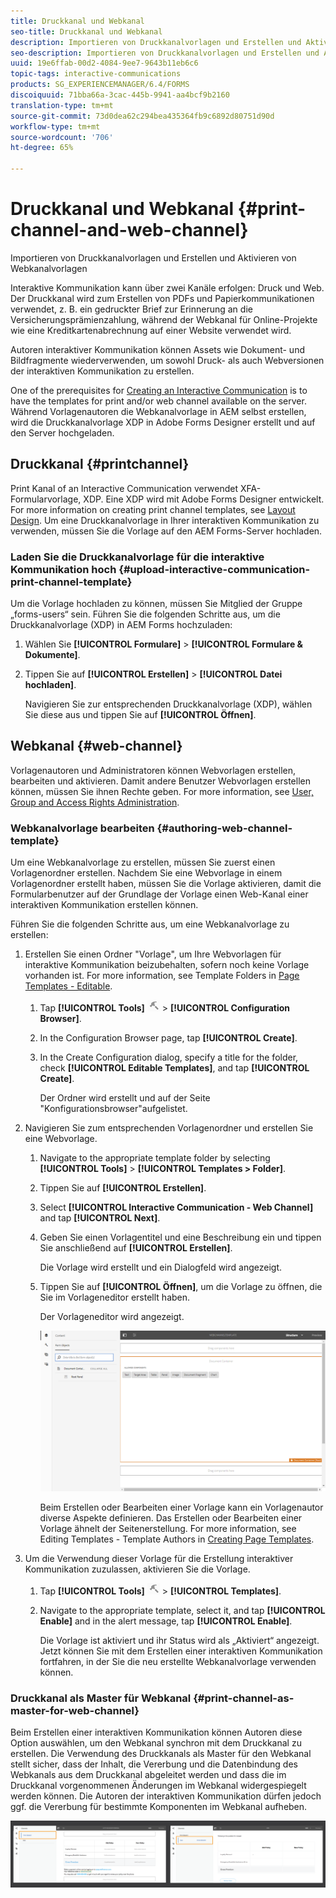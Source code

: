 ```yaml
---
title: Druckkanal und Webkanal
seo-title: Druckkanal und Webkanal
description: Importieren von Druckkanalvorlagen und Erstellen und Aktivieren von Webkanalvorlagen
seo-description: Importieren von Druckkanalvorlagen und Erstellen und Aktivieren von Webkanalvorlagen
uuid: 19e6ffab-00d2-4084-9ee7-9643b11eb6c6
topic-tags: interactive-communications
products: SG_EXPERIENCEMANAGER/6.4/FORMS
discoiquuid: 71bba66a-3cac-445b-9941-aa4bcf9b2160
translation-type: tm+mt
source-git-commit: 73d0dea62c294bea435364fb9c6892d80751d90d
workflow-type: tm+mt
source-wordcount: '706'
ht-degree: 65%

---
```



# Druckkanal und Webkanal {#print-channel-and-web-channel}

Importieren von Druckkanalvorlagen und Erstellen und Aktivieren von Webkanalvorlagen

Interaktive Kommunikation kann über zwei Kanäle erfolgen: Druck und Web. Der Druckkanal wird zum Erstellen von PDFs und Papierkommunikationen verwendet, z. B. ein gedruckter Brief zur Erinnerung an die Versicherungsprämienzahlung, während der Webkanal für Online-Projekte wie eine Kreditkartenabrechnung auf einer Website verwendet wird.

Autoren interaktiver Kommunikation können Assets wie Dokument- und Bildfragmente wiederverwenden, um sowohl Druck- als auch Webversionen der interaktiven Kommunikation zu erstellen.

One of the prerequisites for [Creating an Interactive Communication](/help/forms/using/create-interactive-communication.md) is to have the templates for print and/or web channel available on the server. Während Vorlagenautoren die Webkanalvorlage in AEM selbst erstellen, wird die Druckkanalvorlage XDP in Adobe Forms Designer erstellt und auf den Server hochgeladen.

## Druckkanal {#printchannel}

Print Kanal of an Interactive Communication verwendet XFA-Formularvorlage, XDP. Eine XDP wird mit Adobe Forms Designer entwickelt. For more information on creating print channel templates, see [Layout Design](/help/forms/using/layout-design-details.md). Um eine Druckkanalvorlage in Ihrer interaktiven Kommunikation zu verwenden, müssen Sie die Vorlage auf den AEM Forms-Server hochladen.

### Laden Sie die Druckkanalvorlage für die interaktive Kommunikation hoch {#upload-interactive-communication-print-channel-template}

Um die Vorlage hochladen zu können, müssen Sie Mitglied der Gruppe „forms-users“ sein. Führen Sie die folgenden Schritte aus, um die Druckkanalvorlage (XDP) in AEM Forms hochzuladen:

1. Wählen Sie **[!UICONTROL Formulare]** > **[!UICONTROL Formulare &amp; Dokumente]**.

1. Tippen Sie auf **[!UICONTROL Erstellen]** > **[!UICONTROL Datei hochladen]**.

   Navigieren Sie zur entsprechenden Druckkanalvorlage (XDP), wählen Sie diese aus und tippen Sie auf **[!UICONTROL Öffnen]**.

## Webkanal {#web-channel}

Vorlagenautoren und Administratoren können Webvorlagen erstellen, bearbeiten und aktivieren. Damit andere Benutzer Webvorlagen erstellen können, müssen Sie ihnen Rechte geben. For more information, see [User, Group and Access Rights Administration](/help/sites-administering/user-group-ac-admin.md).

### Webkanalvorlage bearbeiten {#authoring-web-channel-template}

Um eine Webkanalvorlage zu erstellen, müssen Sie zuerst einen Vorlagenordner erstellen. Nachdem Sie eine Webvorlage in einem Vorlagenordner erstellt haben, müssen Sie die Vorlage aktivieren, damit die Formularbenutzer auf der Grundlage der Vorlage einen Web-Kanal einer interaktiven Kommunikation erstellen können.

Führen Sie die folgenden Schritte aus, um eine Webkanalvorlage zu erstellen:

1. Erstellen Sie einen Ordner &quot;Vorlage&quot;, um Ihre Webvorlagen für interaktive Kommunikation beizubehalten, sofern noch keine Vorlage vorhanden ist. For more information, see Template Folders in [Page Templates - Editable](/help/sites-developing/page-templates-editable.md).

   1. Tap **[!UICONTROL Tools]** ![tools-1](assets/tools-1.png) > **[!UICONTROL Configuration Browser]**.
   1. In the Configuration Browser page, tap **[!UICONTROL Create]**.
   1. In the Create Configuration dialog, specify a title for the folder, check **[!UICONTROL Editable Templates]**, and tap **[!UICONTROL Create]**.

      Der Ordner wird erstellt und auf der Seite &quot;Konfigurationsbrowser&quot;aufgelistet.

1. Navigieren Sie zum entsprechenden Vorlagenordner und erstellen Sie eine Webvorlage.

   1. Navigate to the appropriate template folder by selecting **[!UICONTROL Tools]** > **[!UICONTROL Templates > Folder]**.
   1. Tippen Sie auf **[!UICONTROL Erstellen]**.
   1. Select **[!UICONTROL Interactive Communication - Web Channel]** and tap **[!UICONTROL Next]**.
   1. Geben Sie einen Vorlagentitel und eine Beschreibung ein und tippen Sie anschließend auf **[!UICONTROL Erstellen]**.

      Die Vorlage wird erstellt und ein Dialogfeld wird angezeigt.

   1. Tippen Sie auf **[!UICONTROL Öffnen]**, um die Vorlage zu öffnen, die Sie im Vorlageneditor erstellt haben.

      Der Vorlageneditor wird angezeigt.

      ![webchannelTemplate](assets/webchanneltemplate.png)

      Beim Erstellen oder Bearbeiten einer Vorlage kann ein Vorlagenautor diverse Aspekte definieren. Das Erstellen oder Bearbeiten einer Vorlage ähnelt der Seitenerstellung. For more information, see Editing Templates - Template Authors in [Creating Page Templates](/help/sites-authoring/templates.md).

1. Um die Verwendung dieser Vorlage für die Erstellung interaktiver Kommunikation zuzulassen, aktivieren Sie die Vorlage.

   1. Tap **[!UICONTROL Tools]** ![tools-1](assets/tools-1.png) > **[!UICONTROL Templates]**.
   1. Navigate to the appropriate template, select it, and tap **[!UICONTROL Enable]** and in the alert message, tap **[!UICONTROL Enable]**.

      Die Vorlage ist aktiviert und ihr Status wird als „Aktiviert“ angezeigt. Jetzt können Sie mit dem Erstellen einer interaktiven Kommunikation fortfahren, in der Sie die neu erstellte Webkanalvorlage verwenden können.

### Druckkanal als Master für Webkanal {#print-channel-as-master-for-web-channel}

Beim Erstellen einer interaktiven Kommunikation können Autoren diese Option auswählen, um den Webkanal synchron mit dem Druckkanal zu erstellen. Die Verwendung des Druckkanals als Master für den Webkanal stellt sicher, dass der Inhalt, die Vererbung und die Datenbindung des Webkanals aus dem Druckkanal abgeleitet werden und dass die im Druckkanal vorgenommenen Änderungen im Webkanal widergespiegelt werden können. Die Autoren der interaktiven Kommunikation dürfen jedoch ggf. die Vererbung für bestimmte Komponenten im Webkanal aufheben.

![printweb_2-2](assets/printweb_2-2.png)

